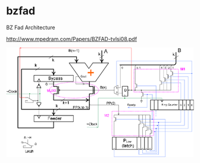 # bzfad
BZ Fad Architecture

http://www.mpedram.com/Papers/BZFAD-tvlsi08.pdf

![Badger mascot](BZ-FAD-architecture.png)






